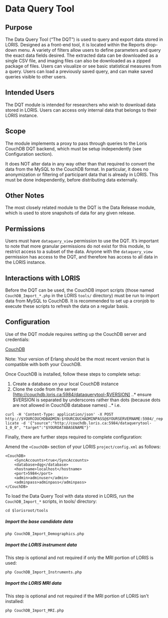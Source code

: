 # Data Query Tool

## Purpose
The Data Query Tool (“The DQT”) is used to query and export data stored in LORIS. Designed as a front-end tool, it is located within the Reports drop-down menu. A variety of filters allow users to define parameters and query the exact data fields desired. The extracted data can be downloaded as a single CSV file, and imaging files can also be downloaded as a zipped package of files. Users can visualize or see basic statistical measures from a query. Users can load a previously saved query, and can make saved queries visible to other users.

## Intended Users
The DQT module is intended for researchers who wish to download data stored in LORIS. Users can access only internal data that belongs to their LORIS instance. 

## Scope
The module implements a proxy to pass through queries to the Loris CouchDB DQT backend, which must be setup independently (see Configuration section).

It does NOT alter data in any way other than that required to convert the data from the MySQL to the CouchDB format. In particular, it does no anonymization or filtering of participant data that is already in LORIS. This must be done independently, before distributing data externally.

## Other Notes
The most closely related module to the DQT is the Data Release module, which is used to store snapshots of data for any given release. 

## Permissions
Users must have `dataquery_view` permission to use the DQT. It’s important to note that more granular permissions do not exist for this module, to restrict access to a subset of the data. Anyone with the `dataquery_view` permission has access to the DQT, and therefore has access to all data in the LORIS instance. 

## Interactions with LORIS
Before the DQT can be used, the CouchDB import scripts (those named `CouchDB_Import_*.php` in the LORIS `tools/` directory) must be run to import data from MySQL to CouchDB. It is recommended to set up a cronjob to execute these scripts to refresh the data on a regular basis. 

## Configuration
Use of the DQT module requires setting up the CouchDB server and credentials:

[CouchDB](http://couchdb.apache.org)

Note: Your version of Erlang should be the most recent version that is compatible with both your CouchDB.

Once CouchDB is installed, follow these steps to complete setup:

1. Create a database on your local CouchDB instance
2. Clone the code from the server [http://couchdb.loris.ca:5984/dataquerytool-$VERSION]
..* ensure $VERSION is separated by underscores rather than dots (because dots are not allowed in CouchDB database names)
..* i.e.

`
curl -H 'Content-Type: application/json' -X POST http://$YOURCOUCHDBADMIN:$YOURCOUCHADMINPASS@$YOURSERVERNAME:5984/_replicate -d '{"source":"http://couchdb.loris.ca:5984/dataquerytool-1_0_0", "target":"$YOURDATABASENAME"}'
`

Finally, there are further steps required to complete configuration:

Amend the `<CouchDB>` section of your LORIS `project/config.xml` as follows:

```
<CouchDB>
    <SyncAccounts>true</SyncAccounts>
    <database>dqg</database>
    <hostname>localhost</hostname>
    <port>5984</port>
    <admin>adminuser</admin>
    <adminpass>adminpass</adminpass>
</CouchDB>
```

To load the Data Query Tool with data stored in LORIS, run the `CouchDB_Import_*` scripts, in tools/ directory: 

`
cd $lorisroot/tools
`

##### Import the base candidate data
`php CouchDB_Import_Demographics.php`

##### Import the LORIS instrument data
This step is optional and not required if only the MRI portion of LORIS is used:

`
php CouchDB_Import_Instruments.php
`

##### Import the LORIS MRI data
This step is optional and not required if the MRI portion of LORIS isn't installed:

`
php CouchDB_Import_MRI.php
`


